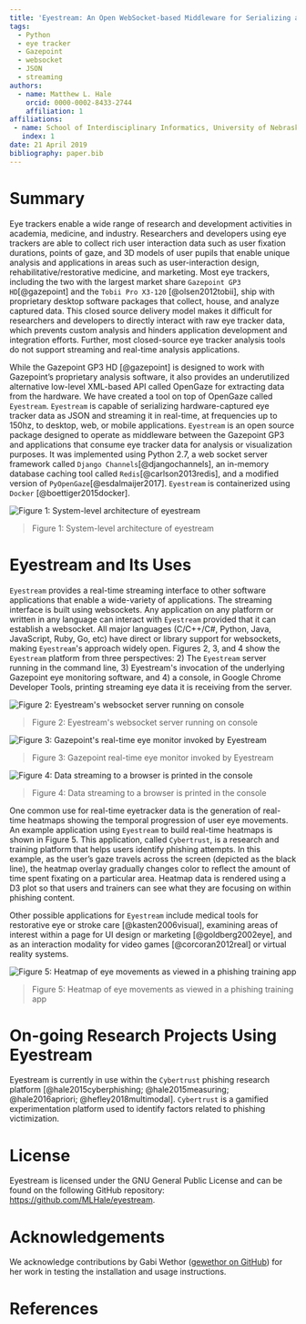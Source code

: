 ```yaml
---
title: 'Eyestream: An Open WebSocket-based Middleware for Serializing and Streaming Eye Tracker Event Data from Gazepoint GP3 HD Research Hardware'
tags:
  - Python
  - eye tracker
  - Gazepoint 
  - websocket
  - JSON
  - streaming
authors:
  - name: Matthew L. Hale
    orcid: 0000-0002-8433-2744
    affiliation: 1
affiliations:
 - name: School of Interdisciplinary Informatics, University of Nebraska at Omaha
   index: 1
date: 21 April 2019
bibliography: paper.bib
---
```


# Summary
Eye trackers enable a wide range of research and development activities in academia, medicine, and industry. Researchers and developers using eye trackers are able to collect rich user interaction data such as user fixation durations, points of gaze, and 3D models of user pupils that enable unique analysis and applications in areas such as user-interaction design, rehabilitative/restorative medicine, and marketing. Most eye trackers, including the two with the largest market share `Gazepoint GP3 HD`[@gazepoint] and the `Tobii Pro X3-120` [@olsen2012tobii], ship with proprietary desktop software packages that collect, house, and analyze captured data. This closed source delivery model makes it difficult for researchers and developers to directly interact with raw eye tracker data, which prevents custom analysis and hinders application development and integration efforts. Further, most closed-source eye tracker analysis tools do not support streaming and real-time analysis applications.

While the Gazepoint GP3 HD [@gazepoint] is designed to work with Gazepoint’s proprietary analysis software, it also provides an underutilized alternative low-level XML-based API called OpenGaze for extracting data from the hardware. We have created a tool on top of OpenGaze called `Eyestream`. `Eyestream` is capable of serializing hardware-captured eye tracker data as JSON and streaming it in real-time, at frequencies up to 150hz, to desktop, web, or mobile applications. `Eyestream` is an open source package designed to operate as middleware between the Gazepoint GP3 and applications that consume eye tracker data for analysis or visualization purposes. It was implemented using Python 2.7, a web socket server framework called `Django Channels`[@djangochannels], an in-memory database caching tool called `Redis`[@carlson2013redis], and a modified version of `PyOpenGaze`[@esdalmaijer2017]. `Eyestream` is containerized using `Docker` [@boettiger2015docker]. 

![Figure 1: System-level architecture of eyestream](assets/paper-040a5e2f.png)
> Figure 1: System-level architecture of eyestream
 
# Eyestream and Its Uses
`Eyestream` provides a real-time streaming interface to other software applications that enable a wide-variety of applications. The streaming interface is built using websockets. Any application on any platform or written in any language can interact with `Eyestream` provided that it can establish a websocket. All major languages (C/C++/C#, Python, Java, JavaScript, Ruby, Go, etc) have direct or library support for websockets, making `Eyestream`'s approach widely open. Figures 2, 3, and 4 show the `Eyestream` platform from three perspectives: 2) The `Eyestream` server running in the command line, 3) Eyestream's invocation of the underlying Gazepoint eye monitoring software, and 4) a console, in Google Chrome Developer Tools, printing streaming eye data it is receiving from the server.

	
![Figure 2: Eyestream's websocket server running on console](assets/paper-9af5c794.png)
> Figure 2: Eyestream's websocket server running on console

![Figure 3: Gazepoint's real-time eye monitor invoked by Eyestream](assets/paper-b1451bff.png)
> Figure 3: Gazepoint real-time eye monitor invoked by Eyestream

![Figure 4: Data streaming to a browser is printed in the console](assets/paper-aa2d526c.png)
> Figure 4: Data streaming to a browser is printed in the console


One common use for real-time eyetracker data is the generation of real-time heatmaps showing the temporal progression of user eye movements. An example application using `Eyestream` to build real-time heatmaps is shown in Figure 5. This application, called `Cybertrust`, is a research and training platform that helps users identify phishing attempts. In this example, as the user’s gaze travels across the screen (depicted as the black line), the heatmap overlay gradually changes color to reflect the amount of time spent fixating on a particular area. Heatmap data is rendered using a D3 plot so that users and trainers can see what they are focusing on within phishing content. 

Other possible applications for `Eyestream` include medical tools for restorative eye or stroke care [@kasten2006visual], examining areas of interest within a page for UI design or marketing [@goldberg2002eye], and as an interaction modality for video games [@corcoran2012real] or virtual reality systems.

![Figure 5: Heatmap of eye movements as viewed in a phishing training app](assets/paper-d53b90c0.png)
> Figure 5: Heatmap of eye movements as viewed in a phishing training app
 
# On-going Research Projects Using Eyestream
Eyestream is currently in use within the `Cybertrust` phishing research platform [@hale2015cyberphishing; @hale2015measuring; @hale2016apriori; @hefley2018multimodal]. `Cybertrust` is a gamified experimentation platform used to identify factors related to phishing victimization. 

# License 
Eyestream is licensed under the GNU General Public License and can be found on the following GitHub repository: https://github.com/MLHale/eyestream.

# Acknowledgements

We acknowledge contributions by Gabi Wethor ([gewethor on GitHub](https://github.com/gewethor)) for her work in testing the installation and usage instructions.

# References
